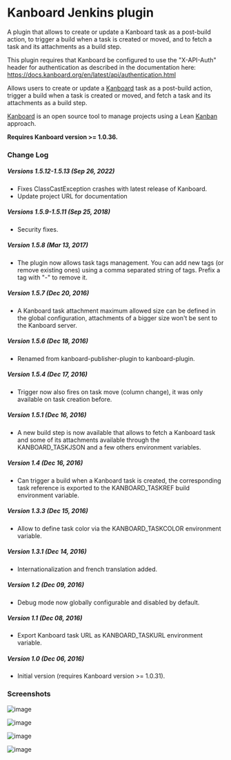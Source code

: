 # Kanboard Jenkins plugin

A plugin that allows to create or update a Kanboard task as a post-build action, to trigger a build when a task is created or moved, and to fetch a task and its attachments as a build step.

This plugin requires that Kanboard be configured to use the "X-API-Auth" header for authentication as described in the documentation here: https://docs.kanboard.org/en/latest/api/authentication.html

Allows users to create or update a [Kanboard](https://kanboard.net/)
task as a post-build action, trigger a build when a task is created or
moved, and fetch a task and its attachments as a build
step.

[Kanboard](https://kanboard.net/) is an open source tool to manage
projects using a Lean
[Kanban](https://en.wikipedia.org/wiki/Kanban_(development)) approach.

**Requires Kanboard version \>= 1.0.36.**

### Change Log

##### Versions 1.5.12-1.5.13 (Sep 26, 2022)

-   Fixes ClassCastException crashes with latest release of Kanboard.
-   Update project URL for documentation

##### Versions 1.5.9-1.5.11 (Sep 25, 2018)

-   Security fixes.

##### Version 1.5.8 (Mar 13, 2017)

-   The plugin now allows task tags management. You can add new tags (or
    remove existing ones) using a comma separated string of tags. Prefix
    a tag with "-" to remove it.

##### Version 1.5.7 (Dec 20, 2016)

-   A Kanboard task attachment maximum allowed size can be defined in
    the global configuration, attachments of a bigger size won't be sent
    to the Kanboard server.

##### Version 1.5.6 (Dec 18, 2016)

-   Renamed from kanboard-publisher-plugin to kanboard-plugin.

##### Version 1.5.4 (Dec 17, 2016)

-   Trigger now also fires on task move (column change), it was only
    available on task creation before.

##### Version 1.5.1 (Dec 16, 2016)

-   A new build step is now available that allows to fetch a Kanboard
    task and some of its attachments available through the
    KANBOARD\_TASKJSON and a few others environment variables.

##### Version 1.4 (Dec 16, 2016)

-   Can trigger a build when a Kanboard task is created, the
    corresponding task reference is exported to the KANBOARD\_TASKREF
    build environment variable.

##### Version 1.3.3 (Dec 15, 2016)

-   Allow to define task color via the KANBOARD\_TASKCOLOR environment
    variable.

##### Version 1.3.1 (Dec 14, 2016)

-   Internationalization and french translation added.

##### Version 1.2 (Dec 09, 2016)

-   Debug mode now globally configurable and disabled by default.

##### Version 1.1 (Dec 08, 2016)

-   Export Kanboard task URL as KANBOARD\_TASKURL environment variable.

##### Version 1.0 (Dec 06, 2016)

-   Initial version (requires Kanboard version \>= 1.0.31).

### Screenshots

![image](https://user-images.githubusercontent.com/385653/192309931-64e06c5c-2daf-450c-83b1-a6e235c4815a.png)

![image](https://user-images.githubusercontent.com/385653/192310009-f69ce4f0-d652-455e-abfa-c15221a52fcc.png)

![image](https://user-images.githubusercontent.com/385653/192310068-77571f7a-810e-4f2e-8a77-7c246508aa96.png)

![image](https://user-images.githubusercontent.com/385653/192310112-714200f2-3084-4254-a5ea-d34af81b53b6.png)


